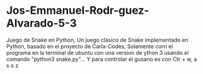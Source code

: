 # Jos-Emmanuel-Rodr-guez-Alvarado-5-3
Juego de Snake en Python,
Un juego clásico de Snake implementado en Python, basado en el proyecto de Carla-Codes,
Solamente corri el programa en la terminal de ubuntu con una version de ython 3 usando el comando "python3 snake.py"...
Y para controlar el gusano es con Ctr + w, a s o z
